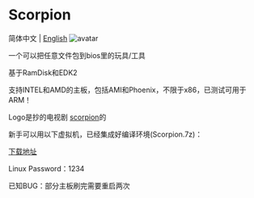 # Scorpion
简体中文 | [English](https://github.com/d1ves/Scorpion/blob/master/README.md)
![avatar](https://raw.githubusercontent.com/d1ves/Scropion/master/scorpion.jpg)

一个可以把任意文件包到bios里的玩具/工具

基于RamDisk和EDK2

支持INTEL和AMD的主板，包括AMI和Phoenix，不限于x86，已测试可用于ARM！

Logo是抄的电视剧 [scorpion](https://en.wikipedia.org/wiki/Scorpion_(TV_series))的

新手可以用以下虚拟机，已经集成好编译环境(Scorpion.7z)：

[下载地址](https://data-hz-pds.teambition.net/600fa928c84b198830d34f3082c6e82a777400a2%2F600fa928ee256b92faf240ccbc43b6d912b23908?response-content-disposition=attachment%3B%20filename%2A%3DUTF-8%27%27Scorpion.7z&x-oss-access-key-id=LTAIsE5mAn2F493Q&x-oss-expires=1611659374&x-oss-signature=Q%2FkikTgiopGUWkivHxAKfCD%2FvOspXVkdl3%2B%2BKn%2BRuZk%3D&x-oss-signature-version=OSS2)

Linux Password：1234

已知BUG：部分主板刷完需要重启两次
